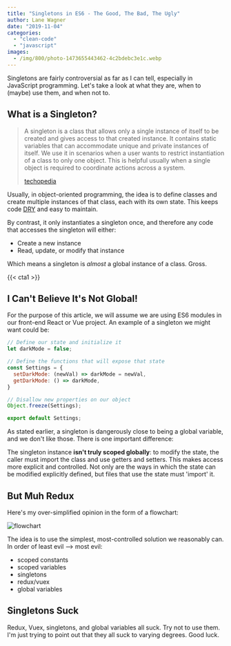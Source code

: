 ```yaml
---
title: "Singletons in ES6 - The Good, The Bad, The Ugly"
author: Lane Wagner
date: "2019-11-04"
categories: 
  - "clean-code"
  - "javascript"
images:
  - /img/800/photo-1473655443462-4c2bdebc3e1c.webp
---
```


Singletons are fairly controversial as far as I can tell, especially in JavaScript programming. Let's take a look at what they are, when to (maybe) use them, and when not to.

## What is a Singleton?

> A singleton is a class that allows only a single instance of itself to be created and gives access to that created instance. It contains static variables that can accommodate unique and private instances of itself. We use it in scenarios when a user wants to restrict instantiation of a class to only one object. This is helpful usually when a single object is required to coordinate actions across a system.
> 
> [techopedia](https://www.techopedia.com/definition/15830/singleton)

Usually, in object-oriented programming, the idea is to define classes and create multiple instances of that class, each with its own state. This keeps code [DRY](https://en.wikipedia.org/wiki/Don%27t_repeat_yourself) and easy to maintain.

By contrast, it only instantiates a singleton once, and therefore any code that accesses the singleton will either:

- Create a new instance
- Read, update, or modify that instance

Which means a singleton is _almost_ a global instance of a class. Gross.

{{< cta1 >}}

## I Can't Believe It's Not Global!

For the purpose of this article, we will assume we are using ES6 modules in our front-end React or Vue project. An example of a singleton we might want could be:

```js
// Define our state and initialize it
let darkMode = false;

// Define the functions that will expose that state
const Settings = {
  setDarkMode: (newVal) => darkMode = newVal,
  getDarkMode: () => darkMode,
}

// Disallow new properties on our object
Object.freeze(Settings);

export default Settings;
```

As stated earlier, a singleton is dangerously close to being a global variable, and we don't like those. There is one important difference:

The singleton instance **isn't truly scoped globally**: to modify the state, the caller must import the class and use getters and setters. This makes access more explicit and controlled. Not only are the ways in which the state can be modified explicitly defined, but files that use the state must 'import' it.

## But Muh Redux

Here's my over-simplified opinion in the form of a flowchart:

![flowchart](/img/800/Screen-Shot-2019-11-04-at-9.29.33-AM.png)

The idea is to use the simplest, most-controlled solution we reasonably can. In order of least evil --> most evil:

- scoped constants
- scoped variables
- singletons
- redux/vuex
- global variables

## Singletons Suck

Redux, Vuex, singletons, and global variables all suck. Try not to use them. I'm just trying to point out that they all suck to varying degrees. Good luck.
